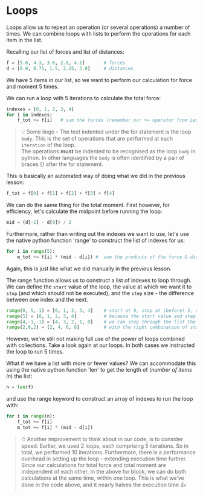 # Loops 

Loops allow us to repeat an operation (or several operations) a number of times.
We can combine loops with lists to perform the operations for each item in the list.

Recalling our list of forces and list of distances:
```python
f = [5.6, 4.3, 3.6, 2.8, 4.1]		# forces
d = [0.0, 0.75, 1.5, 2.25, 3.0]		# distances
```

We have 5 items in our list, so we want to perform our calculation for force and moment 5 times.

We can run a loop with 5 iterations to calculate the total force:
```python
indexes = [0, 1, 2, 3, 4]
for i in indexes:
	f_tot += f[i]	# sum the forces (remember our += operator from Lesson 1)
```

>💡 Some lingo - The text indented under the for statement is the loop `body`. This is the set of operations that are performed at each `iteration` of the loop.<br> The operations **must** be indented to be recognised as the loop `body` in python. In other languages the `body` is often identified by a pair of braces {} after the for statement.

This is basically an automated way of doing what we did in the previous lesson:
```python
f_tot = f[0] + f[1] + f[2] + f[3] + f[4]
```

We can do the same thing for the total moment.
First however, for efficiency, let's calculate the midpoint before running the loop:
```python
mid = (d[-1] - d[0]) / 2
```
Furthermore, rather than writing out the indexes we want to use,
let's use the native python function 'range' to construct the list of indexes for us:
```python
for i in range(5):
	m_tot += f[i] * (mid - d[i]) #  sum the products of the force & distance
```
Again, this is just like what we did manually in the previous lesson.

The range function allows us to construct a list of indexes to loop through. We can define the `start` value of the loop, the value at which we want it to `stop` (and which should not be executed), and the `step` size - the difference between one index and the next. 
```python
range(0, 5, 1) = [0, 1, 2, 3, 4] 	# start at 0, stop at (before) 5, step by 1
range(5) = [0, 1, 2, 3, 4] 			# because the start value and step size are optional, we can omit them and get the same list
range(4,-1,-1) = [4, 3, 2, 1, 0] 	# we can step through the list the backwards and count down instead using step = -1
range(2,9,2) = [2, 4, 6, 8]			# with the right combination of start, stop & step values, we can create all kinds of lists
```

However, we're still not making full use of the power of loops combined with collections. Take a look again at our loops. In both cases we instructed the loop to run 5 times.

What if we have a list with more or fewer values?
We can accommodate this using the native python function 'len' to get the length of (_number of items in_) the list:
```python
n = len(f)
```
and use the range keyword to construct an array of indexes to run the loop with:
```python
for i in range(n):
	f_tot += f[i]
	m_tot += f[i] * (mid - d[i])
```

> ⏱ Another improvement to think about in our code, is to consider speed. Earlier, we used 2 loops, each comprising 5 iterations. So in total, we performed 10 iterations. Furthermore, there is a performance overhead in setting up the loop - extending execution time further. Since our calculations for total force and total moment are independent of each other, In the above for block, we can do both calculations at the same time, within one loop. This is what we've done in the code above, and it nearly halves the execution time 👍